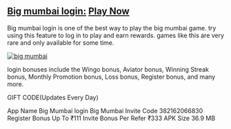 ## [Big mumbai login:](https://bigmumbai.life/#/register?invitationCode=382162066830) [Play Now](https://bigmumbai.life/#/register?invitationCode=382162066830)

Big mumbai login is one of the best way to play the big mumbai game. try using this feature to log in to play and earn rewards. games like this are very rare and only available for some time.

[![big mumbai](https://www.bigmumbai.mobi/_next/image?url=%2Fimages%2Fbanners%2F2.png&w=2048&q=75)](https://www.bigmumbai.mobi/)


login bonuses include the Wingo bonus, Aviator bonus, Winning Streak bonus, Monthly Promotion bonus, Loss bonus, Register bonus, and many more.

GIFT CODE(Updates Every Day)

App Name	Big Mumbai login
Big Mumbai Invite Code	382162066830
Register Bonus	Up To ₹111
Invite Bonus	Per Refer ₹333
APK Size	36.9 MB

